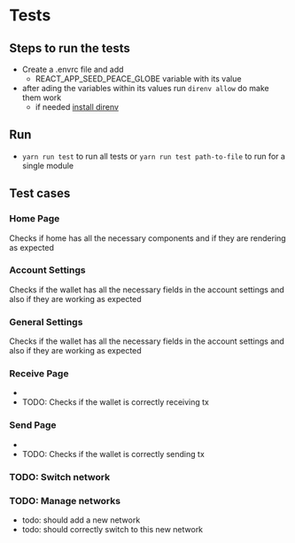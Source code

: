# Tests

## Steps to run the tests
- Create a .envrc file and add
  - REACT_APP_SEED_PEACE_GLOBE variable with its value
- after ading the variables within its values run `direnv allow` do make them work
  - if needed [install direnv](https://direnv.net/docs/installation.html)

## Run 
- `yarn run test` to run all tests or `yarn run test path-to-file` to run for a single module


## Test cases

### Home Page
Checks if home has all the necessary components and if they are rendering as expected

### Account Settings
Checks if the wallet has all the necessary fields in the account settings and also if they are working as expected

### General Settings
Checks if the wallet has all the necessary fields in the account settings and also if they are working as expected

### Receive Page
- 
- TODO: Checks if the wallet is correctly receiving tx

### Send Page
- 
- TODO: Checks if the wallet is correctly sending tx

### TODO: Switch network

### TODO: Manage networks
- todo: should add a new network
- todo: should correctly switch to this new network

